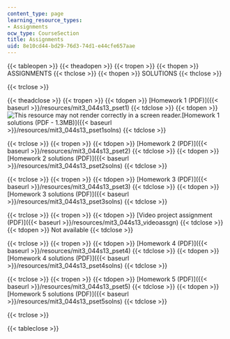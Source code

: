 ```yaml
---
content_type: page
learning_resource_types:
- Assignments
ocw_type: CourseSection
title: Assignments
uid: 8e10cd44-bd29-76d3-74d1-e44cfe657aae
---
```


{{< tableopen >}}
{{< theadopen >}}
{{< tropen >}}
{{< thopen >}}
ASSIGNMENTS
{{< thclose >}}
{{< thopen >}}
SOLUTIONS
{{< thclose >}}

{{< trclose >}}

{{< theadclose >}}
{{< tropen >}}
{{< tdopen >}}
[Homework 1 (PDF)]({{< baseurl >}}/resources/mit3_044s13_pset1)
{{< tdclose >}}
{{< tdopen >}}
![This resource may not render correctly in a screen reader.](/images/inacessible.gif)[Homework 1 solutions (PDF - 1.3MB)]({{< baseurl >}}/resources/mit3_044s13_pset1solns)
{{< tdclose >}}

{{< trclose >}}
{{< tropen >}}
{{< tdopen >}}
[Homework 2 (PDF)]({{< baseurl >}}/resources/mit3_044s13_pset2)
{{< tdclose >}}
{{< tdopen >}}
[Homework 2 solutions (PDF)]({{< baseurl >}}/resources/mit3_044s13_pset2solns)
{{< tdclose >}}

{{< trclose >}}
{{< tropen >}}
{{< tdopen >}}
[Homework 3 (PDF)]({{< baseurl >}}/resources/mit3_044s13_pset3)
{{< tdclose >}}
{{< tdopen >}}
[Homework 3 solutions (PDF)]({{< baseurl >}}/resources/mit3_044s13_pset3solns)
{{< tdclose >}}

{{< trclose >}}
{{< tropen >}}
{{< tdopen >}}
[Video project assignment (PDF)]({{< baseurl >}}/resources/mit3_044s13_videoassgn)
{{< tdclose >}}
{{< tdopen >}}
Not available
{{< tdclose >}}

{{< trclose >}}
{{< tropen >}}
{{< tdopen >}}
[Homework 4 (PDF)]({{< baseurl >}}/resources/mit3_044s13_pset4)
{{< tdclose >}}
{{< tdopen >}}
[Homework 4 solutions (PDF)]({{< baseurl >}}/resources/mit3_044s13_pset4solns)
{{< tdclose >}}

{{< trclose >}}
{{< tropen >}}
{{< tdopen >}}
[Homework 5 (PDF)]({{< baseurl >}}/resources/mit3_044s13_pset5)
{{< tdclose >}}
{{< tdopen >}}
[Homework 5 solutions (PDF)]({{< baseurl >}}/resources/mit3_044s13_pset5solns)
{{< tdclose >}}

{{< trclose >}}

{{< tableclose >}}